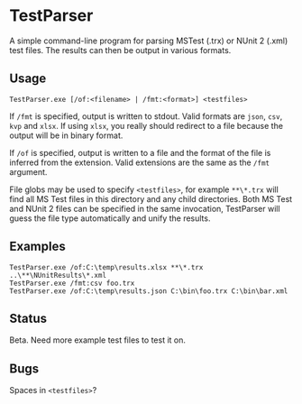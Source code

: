 # TestParser
A simple command-line program for parsing MSTest (.trx) or NUnit 2 (.xml) test files.
The results can then be output in various formats.

## Usage

```
TestParser.exe [/of:<filename> | /fmt:<format>] <testfiles>
```

If `/fmt` is specified, output is written to stdout. Valid formats are `json`, `csv`, `kvp` and `xlsx`.
If using `xlsx`, you really should redirect to a file because the output will be in binary format.
            
If `/of` is specified, output is written to a file and the format of the file is inferred from
the extension. Valid extensions are the same as the `/fmt` argument.

File globs may be used to specify `<testfiles>`, for example `**\*.trx` will find all MS Test
files in this directory and any child directories. Both MS Test and NUnit 2 files can be specified
in the same invocation, TestParser will guess the file type automatically and unify the results.


## Examples
```
TestParser.exe /of:C:\temp\results.xlsx **\*.trx ..\**\NUnitResults\*.xml
TestParser.exe /fmt:csv foo.trx
TestParser.exe /of:C:\temp\results.json C:\bin\foo.trx C:\bin\bar.xml
```

## Status
Beta. Need more example test files to test it on.

## Bugs
Spaces in `<testfiles>`?
